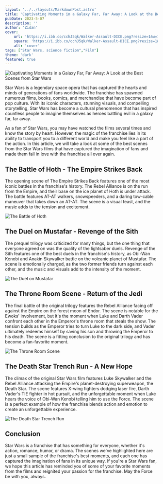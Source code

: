```yaml
---
layout: '../../layouts/MarkdownPost.astro'
title: 'Captivating Moments in a Galaxy Far, Far Away: A Look at the Best Scenes from Star Wars'
pubDate: 2023-5-07
description: ''
author: 'Zidan'
cover:
    url: 'https://i.ibb.co/cchJ5qk/Walker-Assault-DICE.png?resize=1&w=1920'
    square: 'https://i.ibb.co/cchJ5qk/Walker-Assault-DICE.png?resize=1&w=1920'
    alt: 'cover'
tags: ["Star Wars, science fiction","Film"]
theme: 'dark'
featured: true
---
```

![Captivating Moments in a Galaxy Far, Far Away: A Look at the Best Scenes from Star Wars](https://upload.wikimedia.org/wikipedia/commons/thumb/6/6c/Star_Wars_Logo.svg/1200px-Star_Wars_Logo.svg.png)


Star Wars is a legendary space opera that has captured the hearts and minds of generations of fans worldwide. The franchise has spawned numerous films, books, comics, and merchandise that have become part of pop culture. With its iconic characters, stunning visuals, and compelling storytelling, Star Wars has become a cultural phenomenon that has inspired countless people to imagine themselves as heroes battling evil in a galaxy far, far away.

As a fan of Star Wars, you may have watched the films several times and know the story by heart. However, the magic of the franchise lies in its ability to transport you to a different world and make you feel like a part of the action. In this article, we will take a look at some of the best scenes from the Star Wars films that have captured the imagination of fans and made them fall in love with the franchise all over again.

## The Battle of Hoth - The Empire Strikes Back

The opening scene of The Empire Strikes Back features one of the most iconic battles in the franchise's history. The Rebel Alliance is on the run from the Empire, and their base on the ice planet of Hoth is under attack. The battle features AT-AT walkers, snowspeeders, and a daring tow-cable maneuver that takes down an AT-AT. The scene is a visual feast, and the music adds to the tension and excitement.

![The Battle of Hoth](https://i.ibb.co/cchJ5qk/Walker-Assault-DICE.png?resize=1&w=1920)

## The Duel on Mustafar - Revenge of the Sith

The prequel trilogy was criticized for many things, but the one thing that everyone agreed on was the quality of the lightsaber duels. Revenge of the Sith features one of the best duels in the franchise's history, as Obi-Wan Kenobi and Anakin Skywalker battle on the volcanic planet of Mustafar. The scene is emotionally charged, as the two former friends turn against each other, and the music and visuals add to the intensity of the moment.

![The Duel on Mustafar](https://i.ibb.co/vh0GJpd/Lightsaber-CSWE.jpg?resize=1&w=1920)

## The Throne Room Scene - Return of the Jedi

The final battle of the original trilogy features the Rebel Alliance facing off against the Empire on the forest moon of Endor. The scene is notable for the Ewoks' involvement, but it's the moment when Luke and Darth Vader confront each other in the Emperor's throne room that steals the show. The tension builds as the Emperor tries to turn Luke to the dark side, and Vader ultimately redeems himself by saving his son and throwing the Emperor to his death. The scene is a fitting conclusion to the original trilogy and has become a fan-favorite moment.

![The Throne Room Scene](https://i0.wp.com/starwarslatinamerica.com/wp-content/uploads/2018/02/the-emperors-throne-room-return.jpg?resize=1&w=1920)

## The Death Star Trench Run - A New Hope

The climax of the original Star Wars film features Luke Skywalker and the Rebel Alliance attacking the Empire's planet-destroying superweapon, the Death Star. The scene features X-wing fighters dodging laser fire, Darth Vader's TIE fighter in hot pursuit, and the unforgettable moment when Luke hears the voice of Obi-Wan Kenobi telling him to use the Force. The scene is a perfect example of how the franchise blends action and emotion to create an unforgettable experience.

![The Death Star Trench Run](https://starwarsthoughts.files.wordpress.com/2019/10/screen-shot-2019-10-20-at-10.55.03-pm.png?resize=1&w=1920)

## Conclusion

Star Wars is a franchise that has something for everyone, whether it's action, romance, humor, or drama. The scenes we've highlighted here are just a small sample of the franchise's best moments, and each one has captured the imagination of fans in its unique way. If you're a Star Wars fan, we hope this article has reminded you of some of your favorite moments from the films and reignited your passion for the franchise. May the Force be with you, always.
